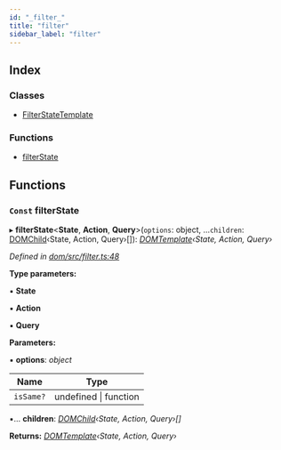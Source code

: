 ```yaml
---
id: "_filter_"
title: "filter"
sidebar_label: "filter"
---
```


## Index

### Classes

* [FilterStateTemplate](../classes/_filter_.filterstatetemplate.md)

### Functions

* [filterState](_filter_.md#const-filterstate)

## Functions

### `Const` filterState

▸ **filterState**<**State**, **Action**, **Query**>(`options`: object, ...`children`: [DOMChild](_template_.md#domchild)‹State, Action, Query›[]): *[DOMTemplate](../interfaces/_template_.domtemplate.md)‹State, Action, Query›*

*Defined in [dom/src/filter.ts:48](https://github.com/fponticelli/tempo/blob/master/dom/src/filter.ts#L48)*

**Type parameters:**

▪ **State**

▪ **Action**

▪ **Query**

**Parameters:**

▪ **options**: *object*

Name | Type |
------ | ------ |
`isSame?` | undefined &#124; function |

▪... **children**: *[DOMChild](_template_.md#domchild)‹State, Action, Query›[]*

**Returns:** *[DOMTemplate](../interfaces/_template_.domtemplate.md)‹State, Action, Query›*
